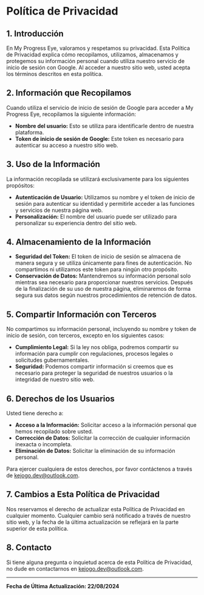 # Política de Privacidad

## 1. Introducción

En My Progress Eye, valoramos y respetamos su privacidad. Esta Política de Privacidad explica cómo recopilamos, utilizamos, almacenamos y protegemos su información personal cuando utiliza nuestro servicio de inicio de sesión con Google. Al acceder a nuestro sitio web, usted acepta los términos descritos en esta política.

## 2. Información que Recopilamos

Cuando utiliza el servicio de inicio de sesión de Google para acceder a My Progress Eye, recopilamos la siguiente información:

* **Nombre del usuario:** Esto se utiliza para identificarle dentro de nuestra plataforma.
* **Token de inicio de sesión de Google:** Este token es necesario para autenticar su acceso a nuestro sitio web.

## 3. Uso de la Información

La información recopilada se utilizará exclusivamente para los siguientes propósitos:

* **Autenticación de Usuario:** Utilizamos su nombre y el token de inicio de sesión para autenticar su identidad y permitirle acceder a las funciones y servicios de nuestra página web.
* **Personalización:** El nombre del usuario puede ser utilizado para personalizar su experiencia dentro del sitio web.

## 4. Almacenamiento de la Información

* **Seguridad del Token:** El token de inicio de sesión se almacena de manera segura y se utiliza únicamente para fines de autenticación. No compartimos ni utilizamos este token para ningún otro propósito.
* **Conservación de Datos:** Mantendremos su información personal solo mientras sea necesario para proporcionar nuestros servicios. Después de la finalización de su uso de nuestra página, eliminaremos de forma segura sus datos según nuestros procedimientos de retención de datos.

## 5. Compartir Información con Terceros

No compartimos su información personal, incluyendo su nombre y token de inicio de sesión, con terceros, excepto en los siguientes casos:

* **Cumplimiento Legal:** Si la ley nos obliga, podremos compartir su información para cumplir con regulaciones, procesos legales o solicitudes gubernamentales.
* **Seguridad:** Podemos compartir información si creemos que es necesario para proteger la seguridad de nuestros usuarios o la integridad de nuestro sitio web.

## 6. Derechos de los Usuarios

Usted tiene derecho a:

* **Acceso a la Información:** Solicitar acceso a la información personal que hemos recopilado sobre usted.
* **Corrección de Datos:** Solicitar la corrección de cualquier información inexacta o incompleta.
* **Eliminación de Datos:** Solicitar la eliminación de su información personal.

Para ejercer cualquiera de estos derechos, por favor contáctenos a través de kejogo.dev@outlook.com.

## 7. Cambios a Esta Política de Privacidad

Nos reservamos el derecho de actualizar esta Política de Privacidad en cualquier momento. Cualquier cambio será notificado a través de nuestro sitio web, y la fecha de la última actualización se reflejará en la parte superior de esta política.

## 8. Contacto

Si tiene alguna pregunta o inquietud acerca de esta Política de Privacidad, no dude en contactarnos en kejogo.dev@outlook.com.

---

**Fecha de Última Actualización: 22/08/2024**

